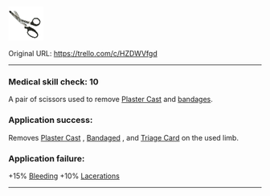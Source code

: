 ![shears.png\|200](./Trauma%20Shears%20-%20Attachments/6718845db30472d958dd7cfa.png)

Original URL: https://trello.com/c/HZDWVfgd

---

### Medical skill check: 10

A pair of scissors used to remove [Plaster Cast](../Extremities/Plaster%20Cast.md) and [bandages]([Bandaged](../Any%20bodypart/Bandaged.md) "‌").

### Application success:

Removes [Plaster Cast](../Extremities/Plaster%20Cast.md) , [Bandaged](../Any%20bodypart/Bandaged.md) , and [Triage Card](../Surgery%20Plus%20Expansion/Triage%20Card.md) on the used limb.

### Application failure:

\+15% [Bleeding](../Any%20bodypart/Bleeding.md)
\+10% [Lacerations]([Wounds](../Any%20bodypart/archived/Wounds.md) "‌")

---

